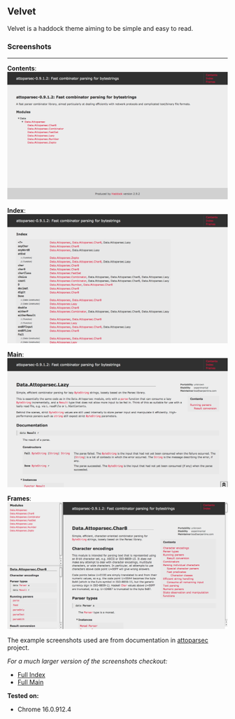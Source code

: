 ## Velvet

Velvet is a haddock theme aiming to be simple and easy to read.

### Screenshots
***

**Contents**:
![contents](https://github.com/sourrust/velvet/raw/master/img/contents.png)

**Index**:
![index](https://github.com/sourrust/velvet/raw/master/img/index.png)

**Main**:
![main](https://github.com/sourrust/velvet/raw/master/img/main.png)

**Frames**:
![frame](https://github.com/sourrust/velvet/raw/master/img/frames.png)

The example screenshots used are from documentation in [attoparsec](https://github.com/bos/attoparsec) project.

_For a much larger version of the screenshots checkout:_

* [Full Index](https://github.com/sourrust/velvet/raw/master/img/index-full.png)
* [Full Main](https://github.com/sourrust/velvet/raw/master/img/main-full.png)

**Tested on:**

* Chrome 16.0.912.4
